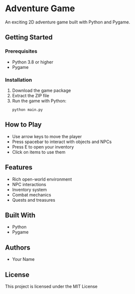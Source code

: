 # Adventure Game

An exciting 2D adventure game built with Python and Pygame.

## Getting Started

### Prerequisites
- Python 3.8 or higher
- Pygame

### Installation
1. Download the game package
2. Extract the ZIP file
3. Run the game with Python:
   ```
   python main.py
   ```

## How to Play
- Use arrow keys to move the player
- Press spacebar to interact with objects and NPCs
- Press E to open your inventory
- Click on items to use them

## Features
- Rich open-world environment
- NPC interactions
- Inventory system
- Combat mechanics
- Quests and treasures

## Built With
- Python
- Pygame

## Authors
- Your Name

## License
This project is licensed under the MIT License
